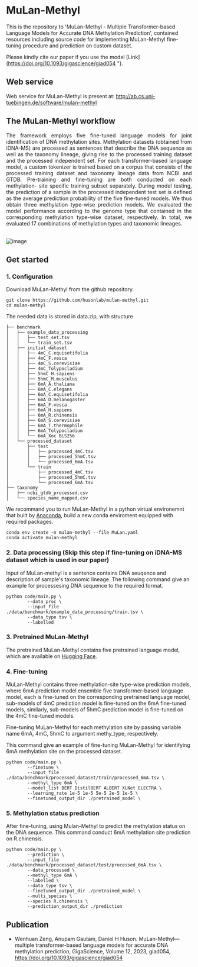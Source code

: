 # MuLan-Methyl
This is the repository to 'MuLan-Methyl - Multiple Transformer-based Language Models for Accurate DNA Methylation Prediction', contained resources including source code for implementing MuLan-Methyl fine-tuning procedure and prediction on custom dataset.

Please kindly cite our paper if you use the model [Link](https://doi.org/10.1093/gigascience/giad054
").


## Web service  

Web service for MuLan-Methyl is present at: http://ab.cs.uni-tuebingen.de/software/mulan-methyl 

## The MuLan-Methyl workflow

<div align="justify">The framework employs five fine-tuned language models for joint identification of DNA methylation sites. Methylation datasets (obtained from iDNA-MS) are processed as sentences that describe the DNA sequence as well as the taxonomy lineage, giving rise to the processed training dataset and the processed independent set. For each transformer-based language model, a custom tokenizer is trained based on a corpus that consists of the processed training dataset and taxonomy lineage data from NCBI and GTDB. Pre-training and fine-tuning are both conducted on each methylation- site specific training subset separately. During model testing, the prediction of a sample in the processed independent test set is defined as the average prediction probability of the five fine-tuned models. We thus obtain three methylation type-wise prediction models. We evaluated the model performance according to the genome type that contained in the corresponding methylation type-wise dataset, respectively. In total, we evaluated 17 combinations of methylation types and taxonomic lineages.</div> <br>


![image](img/MuLan-Methyl_workflow.jpg) 

## Get started

### 1. Configuration
Download MuLan-Methyl from the github repository.
    
    git clone https://github.com/husonlab/mulan-methyl.git
    cd mulan-methyl

The needed data is stored in data.zip, with structure
```
├── benchmark
│   ├── example_data_processing
│   │   ├── test_set.tsv
│   │   └── train_set.tsv
│   ├── initial_dataset
│   │   ├── 4mC_C.equisetifolia
│   │   ├── 4mC_F.vesca
│   │   ├── 4mC_S.cerevisiae
│   │   ├── 4mC_Tolypocladium
│   │   ├── 5hmC_H.sapiens
│   │   ├── 5hmC_M.musculus
│   │   ├── 6mA_A.thaliana
│   │   ├── 6mA_C.elegans
│   │   ├── 6mA_C.equisetifolia
│   │   ├── 6mA_D.melanogaster
│   │   ├── 6mA_F.vesca
│   │   ├── 6mA_H.sapiens
│   │   ├── 6mA_R.chinensis
│   │   ├── 6mA_S.cerevisiae
│   │   ├── 6mA_T.thermophile
│   │   ├── 6mA_Tolypocladium
│   │   └── 6mA_Xoc BLS256
│   └── processed_dataset
│       ├── test
│       │   ├── processed_4mC.tsv
│       │   ├── processed_5hmC.tsv
│       │   └── processed_6mA.tsv
│       └── train
│           ├── processed_4mC.tsv
│           ├── processed_5hmC.tsv
│           └── processed_6mA.tsv
├── taxonomy
│   ├── ncbi_gtdb_processed.csv
│   └── species_name_mapped.csv
```

We recommand you to run MuLan-Methyl in a python virtual environemnt that built by [Anaconda](https://docs.anaconda.com/free/anaconda/install/index.html), build a new conda enviroment equipped with required packages.

    conda env create -n mulan-methyl --file MuLan.yaml
    conda activate mulan-methyl


### 2. Data processing (Skip this step if fine-tuning on iDNA-MS dataset which is used in our paper)
Input of MuLan-methyl is a sentence contains DNA seuqence and description of sample's taxonomic lineage. The following command give an example for processesing DNA sequence to the required format.

    python code/main.py \
            --data_proc \
            --input_file ./data/benchmark/example_data_processing/train.tsv \
            --data_type tsv \
            --labelled

### 3. Pretrained MuLan-Methyl
The pretrained MuLan-Methyl contains five pretrained language model, which are available on [Hugging Face](https://huggingface.co/wenhuan).

### 4. Fine-tuning
MuLan-Methyl contains three methylation-site type-wise prediction models, where 6mA prediction model ensemble five transformer-based language model, each is fine-tuned on the corresponding pretrained language model, sub-models of 4mC prediction model is fine-tuned on the 6mA fine-tuned models, similarly, sub-models of 5hmC prediction model is fine-tuned on the 4mC fine-tuned models.

Fine-tuning MuLan-Methyl for each methylation site by passing variable name 6mA, 4mC, 5hmC to argument methy_type, respectively.

This command give an example of fine-tuning MuLan-Methyl for identifying 6mA methylation site on the processed dataset.

    python code/main.py \
            --finetune \
            --input_file ./data/benchmark/processed_dataset/train/processed_6mA.tsv \
            --methyl_type 6mA \
            --model_list BERT DistilBERT ALBERT XLNet ELECTRA \
            --learning_rate 1e-5 1e-5 5e-5 2e-5 1e-5 \
            --finetuned_output_dir ./pretrained_model \


### 5. Methylation status prediction
After fine-tuning, using Mulan-Methyl to predict the methylation status on the DNA sequence. This command conduct 6mA methylation site prediction on R.chinensis.

    python code/main.py \
            --prediction \
            --input_file ./data/benchmark/processed_dataset/test/processed_6mA.tsv \
            --data_processed \
            --methyl_type 6mA \
            --labelled \
            --data_type tsv \
            --finetuned_output_dir ./pretrained_model \
            --multi_species \
            --species R.chinensis \
            --prediction_output_dir ./prediction



## Publication 
- Wenhuan Zeng, Anupam Gautam, Daniel H Huson. MuLan-Methyl—multiple transformer-based language models for accurate DNA methylation prediction, GigaScience, Volume 12, 2023, giad054, https://doi.org/10.1093/gigascience/giad054
